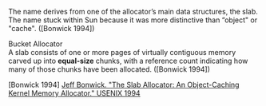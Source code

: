 

The name derives from one of the allocator’s main data structures, the slab. The name stuck within Sun because it was more distinctive than “object" or "cache". (\[Bonwick 1994\])     

Bucket Allocator  
A slab consists of one or more pages of virtually contiguous memory carved up into **equal-size** chunks, with a reference count indicating how many of those chunks have been allocated. (\[Bonwick 1994\])

\[Bonwick 1994\] [Jeff Bonwick. "The Slab Allocator: An Object-Caching Kernel Memory Allocator." USENIX 1994](https://www.usenix.org/legacy/publications/library/proceedings/bos94/bonwick.html)  